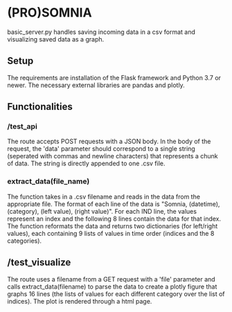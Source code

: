 # (PRO)SOMNIA
basic_server.py handles saving incoming data in a csv format and visualizing saved data as a graph.

## Setup
The requirements are installation of the Flask framework and Python 3.7 or newer. The necessary
external libraries are pandas and plotly.

## Functionalities
### /test_api
The route accepts POST requests with a JSON body. In the body of the request, the 'data' parameter 
should correspond to a single string (seperated with commas and newline characters) that represents 
a chunk of data. The string is directly appended to one .csv file.

### extract_data(file_name)
The function takes in a .csv filename and reads in the data from the appropriate file.
The format of each line of the data is "Somnia, (datetime), (category), (left value), (right value)".
For each IND line, the values represent an index and the following 8 lines contain the data for that 
index. The function reformats the data and returns two dictionaries (for left/right values), each 
containing 9 lists of values in time order (indices and the 8 categories).

## /test_visualize
The route uses a filename from a GET request with a 'file' parameter and calls extract_data(filename) 
to parse the data to create a plotly figure that graphs 16 lines (the lists of values for each different 
category over the list of indices). The plot is rendered through a html page.
